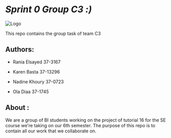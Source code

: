 # *Sprint 0 Group C3 :)*

![Logo](https://encrypted-tbn0.gstatic.com/images?q=tbn:ANd9GcTlVwf30bYIyfsLmzppZ6x3xHKEQVkJYleQthLpuHiyt9Tl318Atw)

This repo contains the group task of team C3

## Authors:
* Rania Elsayed 37-3167

* Karen Basta 37-13296

* Nadine Khoury 37-0723

* Ola Diaa 37-1745

## About :
We are a group of BI students working on the project of tutorial 16 for the SE course we're taking on our 6th semester.  The purpose of this repo is to contain all our work that we collaborate on. 


